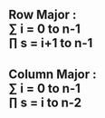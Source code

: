 <h2>Row Major : <br/>  &sum; i = 0 to n-1   <br/> &prod;  s = i+1 to n-1   </h2>

<h2>Column Major : <br/>  &sum; i = 0 to n-1   <br/> &prod;  s = i to n-2   </h2>
